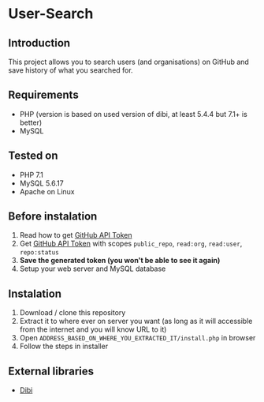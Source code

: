 # User-Search

## Introduction
  This project allows you to search users (and organisations) on GitHub and save history of what you searched for.

## Requirements
  - PHP (version is based on used version of dibi, at least 5.4.4 but 7.1+ is better)
  - MySQL

## Tested on
  - PHP 7.1
  - MySQL 5.6.17
  - Apache on Linux

## Before instalation
  1. Read how to get [GitHub API Token](https://help.github.com/articles/creating-a-personal-access-token-for-the-command-line/)
  1. Get [GitHub API Token](https://help.github.com/articles/creating-a-personal-access-token-for-the-command-line/) with scopes `public_repo`, `read:org`, `read:user`, `repo:status`
  1. **Save the generated token (you won't be able to see it again)**
  1. Setup your web server and MySQL database

## Instalation
  1. Download / clone this repository
  1. Extract it to where ever on server you want (as long as it will accessible from the internet and you will know URL to it)
  1. Open `ADDRESS_BASED_ON_WHERE_YOU_EXTRACTED_IT/install.php` in browser
  1. Follow the steps in installer
  
## External libraries
  - [Dibi](https://github.com/dg/dibi)
